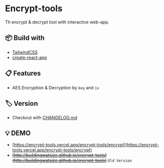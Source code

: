 # Encrypt-tools

Th encrypt & decrypt tool with interactive web-app.

## 📦 Build with

- [TailwindCSS](https://tailwindcss.com/)
- [create-react-app](https://github.com/facebook/create-react-app)

## 📋 Features

- AES Encryption & Decryption by `key` and `iv`

## 🏷 Version

- Checkout with [CHANGELOG.md](./CHANGELOG.md)

## 💡 DEMO

- [https://encrypt-tools.vercel.app/encrypt-tools/encrypt](https://encrypt-tools.vercel.app/encrypt-tools/encrypt)
- ~~[http://buildingwatsize.github.io/encrypt-tools](http://buildingwatsize.github.io/encrypt-tools)~~ `Old Version`
